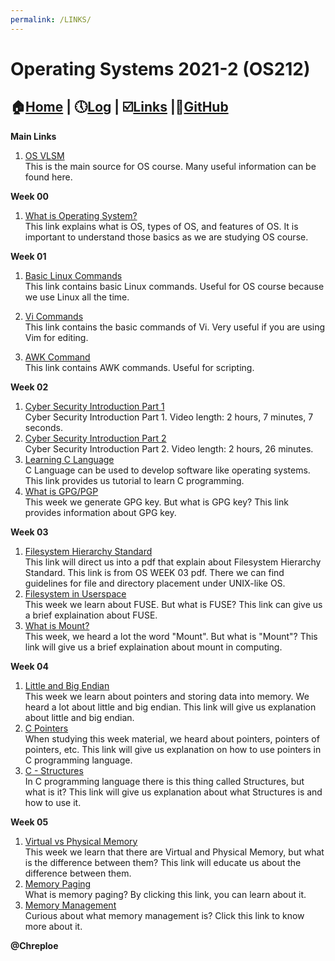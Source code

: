 ```yaml
---
permalink: /LINKS/
---
```

# Operating Systems 2021-2 (OS212)
## :house:[Home](index.md) | :clock5:[Log](https://chreploe.github.io/os212/TXT/mylog.txt) | :ballot_box_with_check:[Links](links.md) |:diamond_shape_with_a_dot_inside:[GitHub](https://github.com/Chreploe/os212)

**Main Links**
1. [OS VLSM](https://os.vlsm.org)<br>
This is the main source for OS course.
Many useful information can be found here.

**Week 00**
1. [What is Operating System?](https://www.guru99.com/operating-system-tutorial.html)<br>
This link explains what is OS, types of OS, and features of OS. It is important to understand those basics as we are studying OS course.

**Week 01**
1. [Basic Linux Commands](https://linoxide.com/essential-linux-basic-commands/)<br>
This link contains basic Linux commands. 
Useful for OS course because we use Linux all the time.

2. [Vi Commands](https://www.cs.colostate.edu/helpdocs/vi.html)<br>
This link contains the basic commands of Vi.
Very useful if you are using Vim for editing. 

3. [AWK Command](https://www.geeksforgeeks.org/awk-command-unixlinux-examples/)<br>
This link contains AWK commands. Useful for scripting.

**Week 02**
1. [Cyber Security Introduction Part 1](https://youtu.be/rcDO8km6R6c)<br>
Cyber Security Introduction Part 1. Video length: 2 hours, 7 minutes, 7 seconds.
2. [Cyber Security Introduction Part 2](https://youtu.be/CivG_2UqKMg)<br>
Cyber Security Introduction Part 2. Video length: 2 hours, 26 minutes.
3. [Learning C Language](https://www.programiz.com/c-programming)<br>
C Language can be used to develop software like operating systems. This link provides us tutorial to learn C programming.
4. [What is GPG/PGP](https://www.privex.io/articles/what-is-gpg)<br>
This week we generate GPG key. But what is GPG key? This link provides information about GPG key.

**Week 03**
1. [Filesystem Hierarchy Standard](https://refspecs.linuxfoundation.org/FHS_3.0/fhs-3.0.pdf)<br>
This link will direct us into a pdf that explain about Filesystem Hierarchy Standard. This link is from OS WEEK 03 pdf. There we can find guidelines for file and directory placement under UNIX-like OS.
2. [Filesystem in Userspace](https://en.wikipedia.org/wiki/Filesystem_in_Userspace)<br>
This week we learn about FUSE. But what is FUSE? This link can give us a brief explaination about FUSE.
3. [What is Mount?](https://en.wikipedia.org/wiki/Mount_(computing))<br>
This week, we heard a lot the word "Mount". But what is "Mount"? This link will give us a brief explaination about mount in computing.

**Week 04**
1. [Little and Big Endian](https://www.geeksforgeeks.org/little-and-big-endian-mystery/)<br>
This week we learn about pointers and storing data into memory. We heard a lot about little and big endian. This link will give us explanation about little and big endian.
2. [C Pointers](https://www.programiz.com/c-programming/c-pointers)<br>
When studying this week material, we heard about pointers, pointers of pointers, etc. This link will give us explanation on how to use pointers in C programming language.
3. [C - Structures](https://www.tutorialspoint.com/cprogramming/c_structures.htm)<br>
In C programming language there is this thing called Structures, but what is it? This link will give us explanation about what Structures is and how to use it.

**Week 05**
1. [Virtual vs Physical Memory](https://pediaa.com/what-is-the-difference-between-physical-and-virtual-memory/)<br>
This week we learn that there are Virtual and Physical Memory, but what is the difference between them? This link will educate us about the difference between them.
2. [Memory Paging](https://en.wikipedia.org/wiki/Memory_paging)<br>
What is memory paging? By clicking this link, you can learn about it.
3. [Memory Management](https://www.tutorialspoint.com/operating_system/os_memory_management.htm)<br>
Curious about what memory management is? Click this link to know more about it. 

**@Chreploe**
